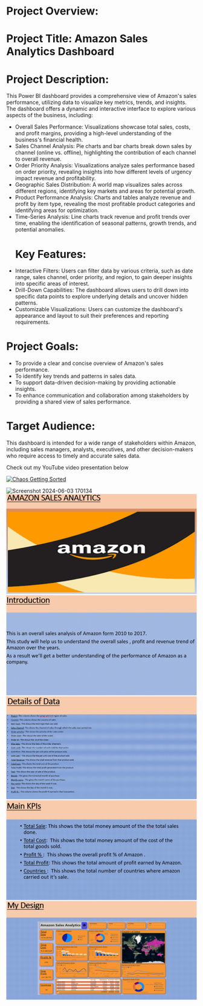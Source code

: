 # Project Overview:
# Project Title: Amazon Sales Analytics Dashboard
# Project Description:
This Power BI dashboard provides a comprehensive view of Amazon's sales performance, utilizing data to visualize key metrics, trends, and insights. The dashboard offers a dynamic and interactive interface to explore various aspects of the business, including:
 * Overall Sales Performance: Visualizations showcase total sales, costs, and profit margins, providing a high-level understanding of the business's financial health.
 * Sales Channel Analysis: Pie charts and bar charts break down sales by channel (online vs. offline), highlighting the contribution of each channel to overall revenue.
 * Order Priority Analysis: Visualizations analyze sales performance based on order priority, revealing insights into how different levels of urgency impact revenue and profitability.
 * Geographic Sales Distribution: A world map visualizes sales across different regions, identifying key markets and areas for potential growth.
 * Product Performance Analysis: Charts and tables analyze revenue and profit by item type, revealing the most profitable product categories and identifying areas for optimization.
 * Time-Series Analysis: Line charts track revenue and profit trends over time, enabling the identification of seasonal patterns, growth trends, and potential anomalies.
   # Key Features:
 * Interactive Filters: Users can filter data by various criteria, such as date range, sales channel, order priority, and region, to gain deeper insights into specific areas of interest.
 * Drill-Down Capabilities: The dashboard allows users to drill down into specific data points to explore underlying details and uncover hidden patterns.
 * Customizable Visualizations: Users can customize the dashboard's appearance and layout to suit their preferences and reporting requirements.
#    Project Goals:
 * To provide a clear and concise overview of Amazon's sales performance.
 * To identify key trends and patterns in sales data.
 * To support data-driven decision-making by providing actionable insights.
 * To enhance communication and collaboration among stakeholders by providing a shared view of sales performance.
#    Target Audience:
This dashboard is intended for a wide range of stakeholders within Amazon, including sales managers, analysts, executives, and other decision-makers who require access to timely and accurate sales data.

Check out my YouTube video presentation below 

[![Chaos Getting Sorted](https://i9.ytimg.com/vi_webp/aDljtRtF4b8/mqdefault.webp?v=677d5b15&sqp=CIy09bsG&rs=AOn4CLBwiiRDhWb-Dkiy2eUeKpYs0oKsZg)](https://www.youtube.com/embed/aDljtRtF4b8?si=OKy8lm2Xw7YGllpl) </br>


![Screenshot 2024-06-03 170134](https://github.com/Ashinsarkarlahiri/Amazon-Sales-Analytics-Project/assets/153322941/5a5a5b43-0fdd-4cac-be6b-4310d68883d0)
![Screenshot 2024-06-03 170134](https://github.com/Ashinsarkarlahiri/Amazon-Sales-Analytics-Project/blob/main/Screenshot%202024-12-24%20135419.png)
![Screenshot 2024-06-03 170134](https://github.com/Ashinsarkarlahiri/Amazon-Sales-Analytics-Project/blob/main/Screenshot%202024-12-24%20135709.png)
![Screenshot 2024-06-03 170134](https://github.com/Ashinsarkarlahiri/Amazon-Sales-Analytics-Project/blob/main/Screenshot%202024-12-24%20135723.png)
![Screenshot 2024-06-03 170134](https://github.com/Ashinsarkarlahiri/Amazon-Sales-Analytics-Project/blob/main/Screenshot%202024-12-24%20135737.png)
![Screenshot 2024-06-03 170134](https://github.com/Ashinsarkarlahiri/Amazon-Sales-Analytics-Project/blob/main/Screenshot%202024-12-24%20135750.png)


